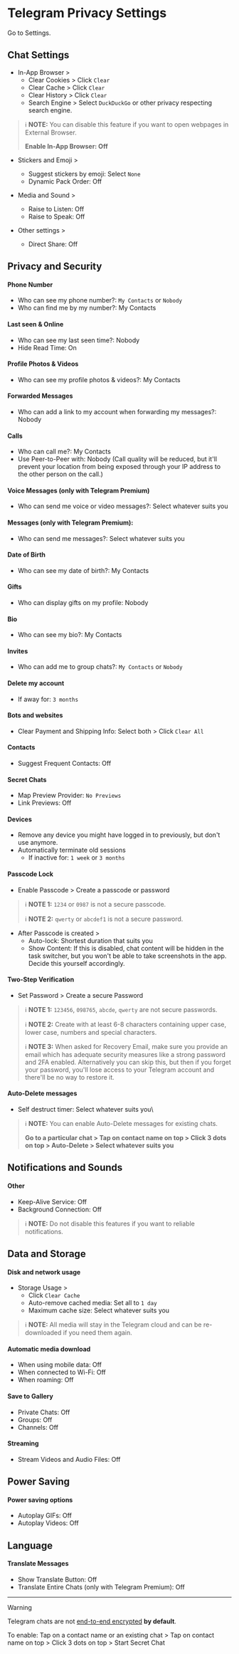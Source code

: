 # Telegram Privacy Settings

Go to Settings.

## Chat Settings
- In-App Browser >
    - Clear Cookies > Click `Clear`
    - Clear Cache > Click `Clear`
    - Clear History > Click `Clear`
    - Search Engine > Select `DuckDuckGo` or other privacy respecting search engine.

> :information_source: **NOTE:** You can disable this feature if you want to open webpages in External Browser.
> 
>  **Enable In-App Browser: Off**

- Stickers and Emoji >
    - Suggest stickers by emoji: Select `None`
    - Dynamic Pack Order: Off

- Media and Sound >
    - Raise to Listen: Off
    - Raise to Speak: Off

- Other settings >
    - Direct Share: Off

## Privacy and Security

#### Phone Number
- Who can see my phone number?: `My Contacts` or `Nobody`
- Who can find me by my number?: My Contacts

#### Last seen & Online
- Who can see my last seen time?: Nobody
- Hide Read Time: On

#### Profile Photos & Videos
- Who can see my profile photos & videos?: My Contacts

#### Forwarded Messages
- Who can add a link to my account when forwarding my messages?: Nobody

#### Calls
- Who can call me?: My Contacts
- Use Peer-to-Peer with: Nobody (Call quality will be reduced, but it'll prevent your location from being exposed through your IP address to the other person on the call.)

#### Voice Messages (only with Telegram Premium)
- Who can send me voice or video messages?: Select whatever suits you

#### Messages (only with Telegram Premium):
- Who can send me messages?: Select whatever suits you

#### Date of Birth
- Who can see my date of birth?: My Contacts

#### Gifts
- Who can display gifts on my profile: Nobody

#### Bio
- Who can see my bio?: My Contacts

#### Invites
- Who can add me to group chats?: `My Contacts` or `Nobody`

#### Delete my account
- If away for: `3 months`

#### Bots and websites
- Clear Payment and Shipping Info: Select both > Click `Clear All`

#### Contacts
- Suggest Frequent Contacts: Off

#### Secret Chats
- Map Preview Provider: `No Previews`
- Link Previews: Off

#### Devices
- Remove any device you might have logged in to previously, but don't use anymore.
- Automatically terminate old sessions
  - If inactive for: `1 week` or `3 months`

#### Passcode Lock
- Enable Passcode > Create a passcode or password

> :information_source: **NOTE 1:** `1234` or `0987` is not a secure passcode.
> 
> :information_source: **NOTE 2:** `qwerty` or `abcdef1` is not a secure password.

- After Passcode is created >
  - Auto-lock: Shortest duration that suits you
  - Show Content: If this is disabled, chat content will be hidden in the task switcher, but you won't be able to take screenshots in the app. Decide this yourself accordingly.

#### Two-Step Verification
- Set Password > Create a secure Password

> :information_source: **NOTE 1:** `123456`, `098765`, `abcde`, `qwerty` are not secure passwords.
> 
> :information_source: **NOTE 2:** Create with at least 6-8 characters containing upper case, lower case, numbers and special characters.
>
> :information_source: **NOTE 3:** When asked for Recovery Email, make sure you provide an email which has adequate security measures like a strong password and 2FA enabled. Alternatively you can skip this, but then if you forget your password, you'll lose access to your Telegram account and there'll be no way to restore it.

#### Auto-Delete messages
- Self destruct timer: Select whatever suits you\

> :information_source: **NOTE:** You can enable Auto-Delete messages for existing chats.
> 
> **Go to a particular chat > Tap on contact name on top > Click 3 dots on top > Auto-Delete > Select whatever suits you**

## Notifications and Sounds
#### Other
- Keep-Alive Service: Off
- Background Connection: Off

> :information_source: **NOTE:** Do not disable this features if you want to reliable notifications.

## Data and Storage

#### Disk and network usage
- Storage Usage >
    - Click `Clear Cache`
    - Auto-remove cached media: Set all ​​to `1 day`
    - Maximum cache size: Select whatever suits you
  
> :information_source: **NOTE:** All media will stay in the Telegram cloud and can be re-downloaded if you need them again.

#### Automatic media download
- When using mobile data: Off
- When connected to Wi-Fi: Off
- When roaming: Off

#### Save to Gallery
- Private Chats: Off
- Groups: Off
- Channels: Off

#### Streaming
- Stream Videos and Audio Files: Off

## Power Saving
#### Power saving options
- Autoplay GIFs: Off
- Autoplay Videos: Off

## Language
#### Translate Messages
- Show Translate Button: Off
- Translate Entire Chats (only with Telegram Premium): Off

---

> [!WARNING]
> Telegram chats are not [end-to-end encrypted](https://en.wikipedia.org/wiki/End-to-end_encryption) **by default**.
>
> To enable: Tap on a contact name or an existing chat > Tap on contact name on top > Click 3 dots on top > Start Secret Chat
